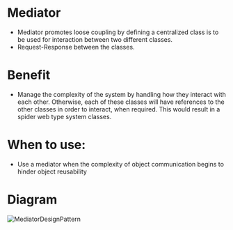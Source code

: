 # Mediator
- Mediator promotes loose coupling by defining a centralized class is to be used for interaction between two different classes.
- Request-Response between the classes.
  
# Benefit
- Manage the complexity of the system by handling how they interact with each other.
  Otherwise, each of these classes will have references to the other classes in order to interact, when required. This would result in a spider web type system classes.
 
# When to use: 
- Use a mediator when the complexity of object communication begins to hinder object reusability

# Diagram

![MediatorDesignPattern](https://github.com/nghianguyendev/design-pattern/blob/master/Mediator/SimpleDiagram.png?raw=true)
